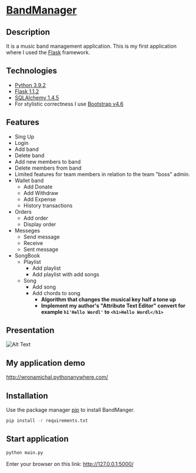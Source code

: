 # [BandManager](http://wronamichal.pythonanywhere.com/)

## Description
It is a music band management application.
This is my first application where I used the [Flask](https://flask.palletsprojects.com/en/1.1.x/) framework.

## Technologies
* [Python 3.9.2](https://www.python.org/)
* [Flask 1.1.2](https://flask.palletsprojects.com/en/1.1.x/)
* [SQLAlchemy 1.4.5](https://www.sqlalchemy.org/)
* For stylistic correctness I use [Bootstrap v4.6](https://getbootstrap.com/docs/4.6/getting-started/introduction/)

## Features
- Sing Up
- Login
- Add band
- Delete band
- Add new members to band
- Delete members from band
- Limited features for team members in relation to the team "boss" admin.
- Wallet band
  - Add Donate
  - Add Withdraw
  - Add Expense
  - History transactions
- Orders
  - Add order
  - Display order
- Messeges
  - Send message
  - Receive
  - Sent message
- SongBook
  - Playlist
    - Add playlist
    - Add playlist with add songs
  - Song
    - Add song
    - Add chords to song
      - **Algorithm that changes the musical key half a tone up**
      - **Implement my author's "Attribute Text Editor" convert for example `h1'Hello Wordl'` to `<h1>Hello Wordl</h1>`**
## Presentation
![Alt Text](https://github.com/michalwrona01/BandManager/blob/main/presentation.gif?raw=true)

## My application demo
http://wronamichal.pythonanywhere.com/

## Installation
Use the package manager [pip](https://pip.pypa.io/en/stable/) to install BandManger.

```bash
pip install -r requirements.txt
```
## Start application
```bash
python main.py
```
Enter your browser on this link: http://127.0.0.1:5000/


